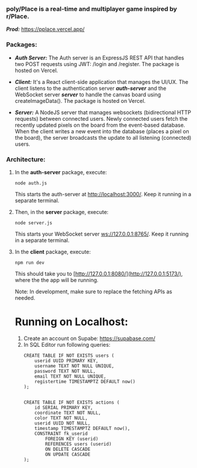 ### poly/Place is a real-time and multiplayer game inspired by r/Place.

***Prod:*** https://pplace.vercel.app/ 

### Packages:
- ***Auth Server:*** The Auth server is an ExpressJS REST API that handles two POST requests using JWT: /login and /register. The package is hosted on Vercel.

- ***Client:*** It's a React client-side application that manages the UI/UX. The client listens to the authentication server ***auth-server*** and the WebSocket server ***server*** to handle the canvas board using createImageData(). The package is hosted on Vercel.

- ***Server:*** A NodeJS server that manages websockets (bidirectional HTTP requests) between connected users. Newly connected users fetch the recently updated pixels on the board from the event-based database. When the client writes a new event into the database (places a pixel on the board), the server broadcasts the update to all listening (connected) users.



### Architecture:

1. In the **auth-server** package, execute:

   ```
   node auth.js
   ```

   This starts the auth-server at [http://localhost:3000/](http://localhost:3000/). Keep it running in a separate terminal.

2. Then, in the **server** package, execute:
   ```
   node server.js
   ```
   This starts your WebSocket server [ws://127.0.0.1:8765/](ws://127.0.0.1:8765/). Keep it running in a separate terminal.
   
4. In the **client** package, execute:
   ```
   npm run dev
   ```
   This should take you to [http://127.0.0.1:8080/](http://127.0.0.1:5173/), where the the app will be running.


   Note: In development, make sure to replace the fetching APIs as needed.



   # Running on Localhost:
   1. Create an account on Supabe: https://supabase.com/
   2. In SQL Editor run following queries:
      ```
      CREATE TABLE IF NOT EXISTS users (
          userid UUID PRIMARY KEY,
          username TEXT NOT NULL UNIQUE,
          password TEXT NOT NULL,
          email TEXT NOT NULL UNIQUE,
          registertime TIMESTAMPTZ DEFAULT now()
      );
      
      
      CREATE TABLE IF NOT EXISTS actions (
          id SERIAL PRIMARY KEY,
          coordinate TEXT NOT NULL,
          color TEXT NOT NULL,
          userid UUID NOT NULL,
          timestamp TIMESTAMPTZ DEFAULT now(),
          CONSTRAINT fk_userid
              FOREIGN KEY (userid)
              REFERENCES users (userid)
              ON DELETE CASCADE
              ON UPDATE CASCADE
      );
      ```







